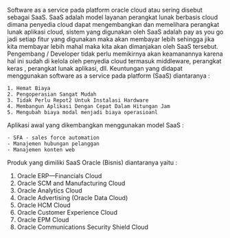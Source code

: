Software as a service pada platform oracle cloud atau sering disebut sebagai SaaS. SaaS adalah model layanan perangkat lunak berbasis cloud dimana penyedia cloud dapat mengembangkan dan memelihara perangkat lunak aplikasi cloud, sistem yang digunakan oleh SaaS adalah pay as you go jadi setiap fitur yang digunakan maka akan membayar lebih sehingga jika kita membayar lebih mahal maka kita akan dimanjakan oleh SaaS tersebut. Pengembang / Developer tidak perlu memikirnya akan keamanannya karena hal ini sudah di kelola oleh penyedia cloud termasuk middleware, perangkat keras , perangkat lunak aplikasi, dll. Keuntungan yang didapat menggunakan software as a service pada platform (SaaS) diantaranya :

    1. Hemat Biaya
    2. Pengoperasian Sangat Mudah
    3. Tidak Perlu Repot2 Untuk Instalasi Hardware
    4. Membangun Aplikasi Dengan Cepat Dalam Hitungan Jam
    5. Mengubah biaya modal menjadi biaya operasioanl 
    
Aplikasi awal yang dikembangkan menggunakan model SaaS :

    - SFA - sales force automation
    - Manajemen hubungan pelanggan
    - Manajemen konten web
Produk yang dimiliki SaaS Oracle (Bisnis) diantaranya yaitu :

   1. Oracle ERP—Financials Cloud
   2. Oracle SCM and Manufacturing Cloud
   3. Oracle Analytics Cloud
   4. Oracle Advertising (Oracle Data Cloud)
   5. Oracle HCM Cloud
   6. Oracle Customer Experience Cloud
   7. Oracle EPM Cloud
   8. Oracle Communications Security Shield Cloud
